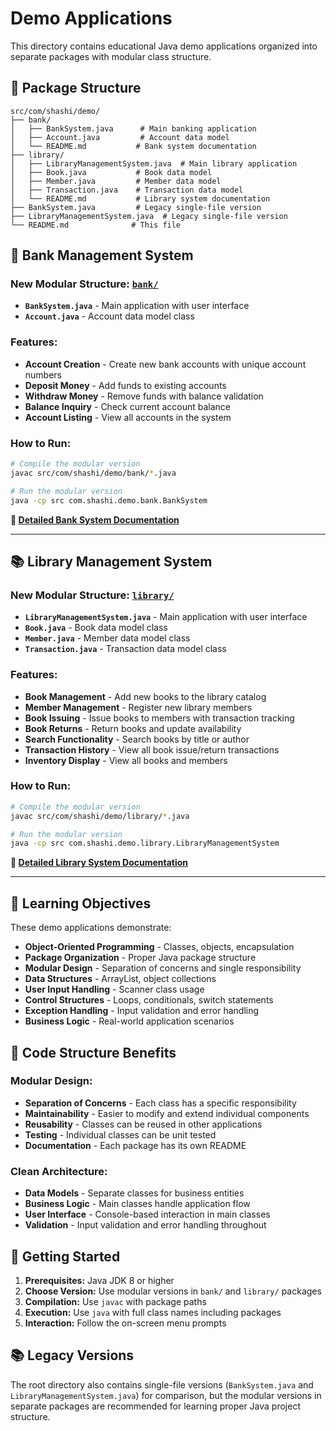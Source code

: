# Demo Applications

This directory contains educational Java demo applications organized into separate packages with modular class structure.

## 📁 Package Structure

```
src/com/shashi/demo/
├── bank/
│   ├── BankSystem.java      # Main banking application
│   ├── Account.java         # Account data model
│   └── README.md           # Bank system documentation
├── library/
│   ├── LibraryManagementSystem.java  # Main library application
│   ├── Book.java           # Book data model
│   ├── Member.java         # Member data model
│   ├── Transaction.java    # Transaction data model
│   └── README.md           # Library system documentation
├── BankSystem.java         # Legacy single-file version
├── LibraryManagementSystem.java  # Legacy single-file version
└── README.md              # This file
```

## 🏦 Bank Management System

### New Modular Structure: [`bank/`](bank/)
- **`BankSystem.java`** - Main application with user interface
- **`Account.java`** - Account data model class

### Features:
- **Account Creation** - Create new bank accounts with unique account numbers
- **Deposit Money** - Add funds to existing accounts
- **Withdraw Money** - Remove funds with balance validation
- **Balance Inquiry** - Check current account balance
- **Account Listing** - View all accounts in the system

### How to Run:
```bash
# Compile the modular version
javac src/com/shashi/demo/bank/*.java

# Run the modular version
java -cp src com.shashi.demo.bank.BankSystem
```

**📖 [Detailed Bank System Documentation](bank/README.md)**

---

## 📚 Library Management System

### New Modular Structure: [`library/`](library/)
- **`LibraryManagementSystem.java`** - Main application with user interface
- **`Book.java`** - Book data model class
- **`Member.java`** - Member data model class
- **`Transaction.java`** - Transaction data model class

### Features:
- **Book Management** - Add new books to the library catalog
- **Member Management** - Register new library members
- **Book Issuing** - Issue books to members with transaction tracking
- **Book Returns** - Return books and update availability
- **Search Functionality** - Search books by title or author
- **Transaction History** - View all book issue/return transactions
- **Inventory Display** - View all books and members

### How to Run:
```bash
# Compile the modular version
javac src/com/shashi/demo/library/*.java

# Run the modular version
java -cp src com.shashi.demo.library.LibraryManagementSystem
```

**📖 [Detailed Library System Documentation](library/README.md)**

---

## 🎯 Learning Objectives

These demo applications demonstrate:
- **Object-Oriented Programming** - Classes, objects, encapsulation
- **Package Organization** - Proper Java package structure
- **Modular Design** - Separation of concerns and single responsibility
- **Data Structures** - ArrayList, object collections
- **User Input Handling** - Scanner class usage
- **Control Structures** - Loops, conditionals, switch statements
- **Exception Handling** - Input validation and error handling
- **Business Logic** - Real-world application scenarios

## 📝 Code Structure Benefits

### Modular Design:
- **Separation of Concerns** - Each class has a specific responsibility
- **Maintainability** - Easier to modify and extend individual components
- **Reusability** - Classes can be reused in other applications
- **Testing** - Individual classes can be unit tested
- **Documentation** - Each package has its own README

### Clean Architecture:
- **Data Models** - Separate classes for business entities
- **Business Logic** - Main classes handle application flow
- **User Interface** - Console-based interaction in main classes
- **Validation** - Input validation and error handling throughout

## 🚀 Getting Started

1. **Prerequisites:** Java JDK 8 or higher
2. **Choose Version:** Use modular versions in `bank/` and `library/` packages
3. **Compilation:** Use `javac` with package paths
4. **Execution:** Use `java` with full class names including packages
5. **Interaction:** Follow the on-screen menu prompts

## 📚 Legacy Versions

The root directory also contains single-file versions (`BankSystem.java` and `LibraryManagementSystem.java`) for comparison, but the modular versions in separate packages are recommended for learning proper Java project structure.
